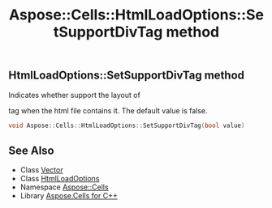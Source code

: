 ﻿---
title: Aspose::Cells::HtmlLoadOptions::SetSupportDivTag method
linktitle: SetSupportDivTag
second_title: Aspose.Cells for C++ API Reference
description: 'Aspose::Cells::HtmlLoadOptions::SetSupportDivTag method. Indicates whether support the layout of <div> tag when the html file contains it. The default value is false in C++.'
type: docs
weight: 900
url: /cpp/aspose.cells/htmlloadoptions/setsupportdivtag/
---
## HtmlLoadOptions::SetSupportDivTag method


Indicates whether support the layout of **<div>** tag when the html file contains it. The default value is false.

```cpp
void Aspose::Cells::HtmlLoadOptions::SetSupportDivTag(bool value)
```

## See Also

* Class [Vector](../../vector/)
* Class [HtmlLoadOptions](../)
* Namespace [Aspose::Cells](../../)
* Library [Aspose.Cells for C++](../../../)
